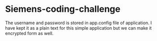# Siemens-coding-challenge

The username and password is stored in app.config file of application.
I have kept it as a plain text for this simple application but we can make it encrypted form as well.
